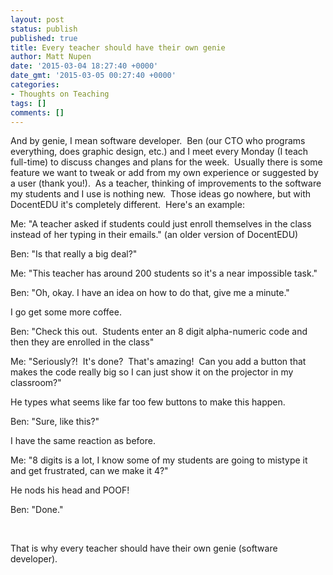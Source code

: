 ```yaml
---
layout: post
status: publish
published: true
title: Every teacher should have their own genie
author: Matt Nupen
date: '2015-03-04 18:27:40 +0000'
date_gmt: '2015-03-05 00:27:40 +0000'
categories:
- Thoughts on Teaching
tags: []
comments: []
---
```

<p>And by genie, I mean software developer.  Ben (our CTO who programs everything, does graphic design, etc.) and I meet every Monday (I teach full-time) to discuss changes and plans for the week.  Usually there is some feature we want to tweak or add from my own experience or suggested by a user (thank you!).  As a teacher, thinking of improvements to the software my students and I use is nothing new.  Those ideas go nowhere, but with DocentEDU it's completely different.  Here's an example:</p>
<p>Me: "A teacher asked if students could just enroll themselves in the class instead of her typing in their emails." (an older version of DocentEDU)</p>
<p>Ben: "Is that really a big deal?"</p>
<p>Me: "This teacher has around 200 students so it's a near impossible task."</p>
<p>Ben: "Oh, okay. I have an idea on how to do that, give me a minute."</p>
<p>I go get some more coffee.</p>
<p>Ben: "Check this out.  Students enter an 8 digit alpha-numeric code and then they are enrolled in the class"</p>
<p>Me: "Seriously?!  It's done?  That's amazing!  Can you add a button that makes the code really big so I can just show it on the projector in my classroom?"</p>
<p>He types what seems like far too few buttons to make this happen.</p>
<p>Ben: "Sure, like this?"</p>
<p>I have the same reaction as before.</p>
<p>Me: "8 digits is a lot, I know some of my students are going to mistype it and get frustrated, can we make it 4?"</p>
<p>He nods his head and POOF!</p>
<p>Ben: "Done."</p>
<p>&nbsp;</p>
<p>That is why every teacher should have their own genie (software developer).</p>
<p>&nbsp;</p>
